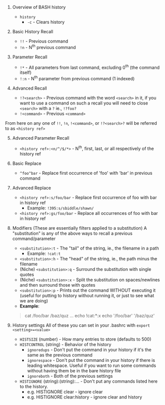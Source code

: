 1. Overview of BASH history
	* `history`
		* `-c` - Clears history

2. Basic History Recall
	* `!!` - Previous command
	* `!n` - N<sup>th</sup> previous command

3. Parameter Recall
	* `!*` - All parameters from last command, excluding 0<sup>th</sup> (the command itself)
	* `!:n` - N<sup>th</sup> parameter from previous command (1 indexed)

4. Advanced Recall
	* `!?<search>` - Previous command with the word `<search>` in it, if you
		want to use a command on such a recall you will need to close `<search>` with a `?`
		ie., `!?foo?`
	* `!<command>`   - Previous `<command>`

From here on any one of `!!`, `!n`, `!<command>`, or `!?<search>?` will be referred to as `<history ref>`

5. Advanced Parameter Recall
	* `<history ref>:<n/^/$/*>` - N<sup>th</sup>, first, last, or all respectively of the history ref

6. Basic Replace
	* `^foo^bar` - Replace first occurrence of 'foo' with 'bar' in previous command

7. Advanced Replace
	* `<history ref>:s/foo/bar` - Replace first occurrence of foo with bar in history ref
		* Example: `!395:s/sbiddle/shawn/`
	* `<history ref>:gs/foo/bar` - Replace all occurrences of foo with bar in history ref

8. Modifiers (These are essentially filters applied to a substitution)
A "substitution" is any of the above ways to recall a previous command/parameter
	* `<substitution>:t` - The "tail" of the string, ie., the filename in a path
		* Example: `!cat:t`
	* `<substitution>:h` - The "head" of the string, ie., the path minus the filename
	* (Niche) `<substitution>:q` - Surround the substitution with single quotes
	* (Niche) `<substitution>:x` - Split the substitution on spaces/newlines and then surround those with quotes
	* `<substitution>:p` - Prints out the command WITHOUT executing it
				(useful for putting to history without running it,
				or just to see what we are doing)
	* **Example**:

    > cat /foo/bar /baz/quz
    ...
    > echo !cat:*:x
	echo '/foo/bar' '/baz/quz'

9. History settings
All of these you can set in your .bashrc with `export <setting>=<value>`
	* `HISTSIZE` (number) - How many entries to store (defaults to 500)
	* `HISTCONTROL` (string) - Behavior of the history
		* `ignoredups` - Don't put the command in your history if it's the same as the previous command
		* `ignorespace` - Don't put the command in your history if there is leading whitespace. Useful
			if you want to run some commands without having them be in the bare history file
		* `ignoreboth` - Both of the previous settings
	* `HISTIGNORE` (string):(string):... - Don't put any commands listed here to the history.
		* e.g. HISTIGNORE clear - ignore clear
		* e.g. HISTIGNORE clear:history - ignore clear and history
